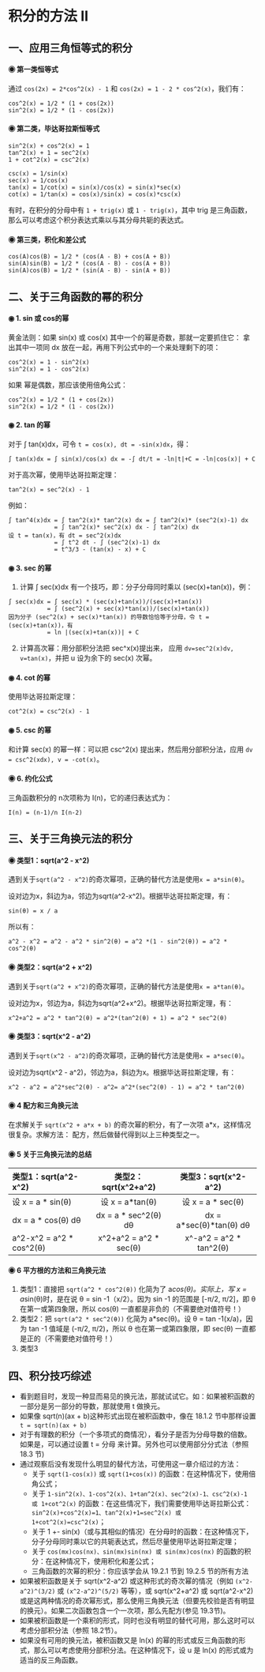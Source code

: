 # 积分的方法 II

## 一、应用三角恒等式的积分

#### ◉ 第一类恒等式
通过 ```cos(2x) = 2*cos^2(x) - 1``` 和 ```cos(2x) = 1 - 2 * cos^2(x)```，我们有：
```
cos^2(x) = 1/2 * (1 + cos(2x))
sin^2(x) = 1/2 * (1 - cos(2x))
```

#### ◉ 第二类，毕达哥拉斯恒等式
```
sin^2(x) + cos^2(x) = 1
tan^2(x) + 1 = sec^2(x)
1 + cot^2(x) = csc^2(x)

csc(x) = 1/sin(x)
sec(x) = 1/cos(x)
tan(x) = 1/cot(x) = sin(x)/cos(x) = sin(x)*sec(x)
cot(x) = 1/tan(x) = cos(x)/sin(x) = cos(x)*csc(x)
```

有时，在积分的分母中有 ```1 + trig(x)``` 或 ```1 - trig(x)```，其中 trig 是三角函数，那么可以考虑这个积分表达式乘以与其分母共轭的表达式。

#### ◉ 第三类，积化和差公式
```
cos(A)cos(B) = 1/2 * (cos(A - B) + cos(A + B))
sin(A)sin(B) = 1/2 * (cos(A - B) - cos(A + B))
sin(A)cos(B) = 1/2 * (sin(A - B) - sin(A + B))
```

## 二、关于三角函数的幂的积分

#### ◉ 1. sin 或 cos的幂
黄金法则：如果 sin(x) 或 cos(x) 其中一个的幂是奇数，那就一定要抓住它：
拿出其中一项同 dx 放在一起，再用下列公式中的一个来处理剩下的项：
```
cos^2(x) = 1 - sin^2(x)
sin^2(x) = 1 - cos^2(x)
```

如果 幂是偶数，那应该使用倍角公式：
```
cos^2(x) = 1/2 * (1 + cos(2x))
sin^2(x) = 1/2 * (1 - cos(2x))
```
#### ◉ 2. tan 的幂
对于 ∫ tan(x)dx，可令 ```t = cos(x), dt = -sin(x)dx```，得：
```
∫ tan(x)dx = ∫ sin(x)/cos(x) dx = -∫ dt/t = -ln|t|+C = -ln|cos(x)| + C
```
对于高次幂，使用毕达哥拉斯定理：
```
tan^2(x) = sec^2(x) - 1
```
例如：
```
∫ tan^4(x)dx = ∫ tan^2(x)* tan^2(x) dx = ∫ tan^2(x)* (sec^2(x)-1) dx
             = ∫ tan^2(x)* sec^2(x) dx - ∫ tan^2(x) dx
设 t = tan(x)，有 dt = sec^2(x)dx
             = ∫ t^2 dt - ∫ (sec^2(x)-1) dx
             = t^3/3 - (tan(x) - x) + C
```

#### ◉ 3. sec 的幂
1) 计算 ∫ sec(x)dx 有一个技巧，即：分子分母同时乘以 (sec(x)+tan(x))，例：
```
∫ sec(x)dx = ∫ sec(x) * (sec(x)+tan(x))/(sec(x)+tan(x))
           = ∫ (sec^2(x) + sec(x)*tan(x))/(sec(x)+tan(x))
因为分子 (sec^2(x) + sec(x)*tan(x)) 的导数恰恰等于分母，令 t = (sec(x)+tan(x))，有
           = ln |(sec(x)+tan(x))| + C
```
2) 计算高次幂：用分部积分法把 sec^x(x)提出来， 应用 ```dv=sec^2(x)dv,  v=tan(x)```，并把 u 设为余下的 sec(x) 次幂。

#### ◉ 4. cot 的幂
使用毕达哥拉斯定理：
```
cot^2(x) = csc^2(x) - 1
```

#### ◉ 5. csc 的幂
和计算 sec(x) 的幂一样：可以把 csc^2(x) 提出来，然后用分部积分法，应用 ```dv = csc^2(xdx), v = -cot(x)```。

#### ◉ 6. 约化公式
三角函数积分的 n次项称为 I(n)，它的递归表达式为：
```
I(n) = (n-1)/n I(n-2)
```

## 三、关于三角换元法的积分

#### ◉ 类型1：sqrt(a^2 - x^2)
遇到关于```sqrt(a^2 - x^2)```的奇次幂项，正确的替代方法是使用```x = a*sin(θ)```。

设对边为x，斜边为a，邻边为sqrt(a^2-x^2)。根据毕达哥拉斯定理，有：
```
sin(θ) = x / a
```
所以有：
```
a^2 - x^2 = a^2 - a^2 * sin^2(θ) = a^2 *(1 - sin^2(θ)) = a^2 * cos^2(θ)
```

#### ◉ 类型2：sqrt(a^2 + x^2)
遇到关于```sqrt(a^2 + x^2)```的奇次幂项，正确的替代方法是使用```x = a*tan(θ)```。

设对边为x，邻边为a，斜边为sqrt(a^2+x^2)。根据毕达哥拉斯定理，有：
```
x^2+a^2 = a^2 * tan^2(θ) = a^2*(tan^2(θ) + 1) = a^2 * sec^2(θ)
```

#### ◉ 类型3：sqrt(x^2 - a^2)
遇到关于```sqrt(x^2 - a^2)```的奇次幂项，正确的替代方法是使用```x = a*sec(θ)```。

设对边为sqrt(x^2 - a^2)，邻边为a，斜边为x。根据毕达哥拉斯定理，有：
```
x^2 - a^2 = a^2*sec^2(θ) - a^2= a^2*(sec^2(θ) - 1) = a^2 * tan^2(θ)
```

#### ◉ 4 配方和三角换元法
在求解关于 ```sqrt(x^2 + a*x + b)``` 的奇次幂的积分，有了一次项 a*x，这样情况很复杂。求解方法：
配方，然后做替代得到以上三种类型之一。

#### ◉ 5 关于三角换元法的总结

| 类型1：sqrt(a^2-x^2)       | 类型2：sqrt(x^2+a^2)    | 类型3：sqrt(x^2-a^2)     |
|:--------------------------|:----------------------:|:-----------------------:|
| 设 x = a * sin(θ)         | 设 x = a*tan(θ)         | 设 x = a * sec(θ)       |
| dx = a * cos(θ) dθ        | dx = a * sec^2(θ) dθ   | dx = a*sec(θ)*tan(θ) dθ |
| a^2-x^2 = a^2 * cos^2(θ)  | x^2+a^2 = a^2 * sec(θ) | x^-a^2 = a^2 * tan^2(θ) |

#### ◉ 6 平方根的方法和三角换元法
1. 类型1：直接把 ```sqrt(a^2 * cos^2(θ))``` 化简为了 a*cos(θ)。实际上，写 x = a*sin(θ)时，是在说 θ = sin -1（x/2）。因为 sin -1 的范围是 [-π/2, π/2]，即 θ 在第一或第四象限，所以 cos(θ) 一直都是非负的（不需要绝对值符号！）
2. 类型2：把 ```sqrt(a^2 * sec^2(θ))``` 化简为 a*sec(θ)。设 θ = tan -1(x/a)，因为 tan -1 值域是 (-π/2, π/2)，所以 θ 也在第一或第四象限，即 sec(θ) 一直都是正的（不需要绝对值符号！）
3. 类型3


## 四、积分技巧综述

* 看到题目时，发现一种显而易见的换元法，那就试试它。如：如果被积函数的一部分是另一部分的导数，那就使用 t 做换元。
* 如果像 sqrt(n)(ax + b)这种形式出现在被积函数中，像在 18.1.2 节中那样设置 ```t = sqrt(n)(ax + b)```
* 对于有理数的积分（一个多项式的商情况），看分子是否为分母导数的倍数。如果是，可以通过设置 t = 分母 来计算。另外也可以使用部分分式法（参照 18.3 节)
* 通过观察后没有发现什么明显的替代方法，可使用这一章介绍过的方法：
    * 关于 ```sqrt(1-cos(x))``` 或 ```sqrt(1+cos(x))``` 的函数：在这种情况下，使用倍角公式；
    * 关于 ```1-sin^2(x)、1-cos^2(x)、1+tan^2(x)、sec^2(x)-1、csc^2(x)-1 或 1+cot^2(x)``` 的函数：在这些情况下，我们需要使用毕达哥拉斯公式：```sin^2(x)+cos^2(x)=1、tan^2(x)+1=sec^2(x) 或 1+cot^2(x)=csc^2(x)```；
    * 关于 1 +- sin(x)（或与其相似的情况）在分母时的函数：在这种情况下，分子分母同时乘以它的共轭表达式，然后尽量使用毕达哥拉斯定理；
    * 关于 ```cos(mx)cos(nx)、sin(mx)sin(nx) 或 sin(mx)cos(nx)``` 的函数的积分：在这种情况下，使用积化和差公式；
    * 三角函数的次幂的积分：你应该学会从 19.2.1 节到 19.2.5 节的所有方法
* 如果被积函数是关于 sqrt(x^2-a^2) 或这种形式的奇次幂的情况（例如 ```(x^2-a^2)^(3/2)``` 或 ```(x^2-a^2)^(5/2)``` 等等），或 sqrt(x^2+a^2) 或 sqrt(a^2-x^2) 或是这两种情况的奇次幂形式，那么使用三角换元法（但要先校验是否有明显的换元）。如果二次函数包含一个一次项，那么先配方(参见 19.3节)。
* 如果被积函数是一个乘积的形式，同时也没有明显的替代可用，那么这时可以考虑分部积分法（参照 18.2节）。
* 如果没有可用的换元法，被积函数又是 ln(x) 的幂的形式或反三角函数的形式，那么可以考虑使用分部积分法。在这种情况下，设 u 是 ln(x) 的形式或为适当的反三角函数。
